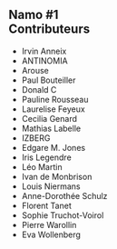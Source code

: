 ## Namo #1<br/>Contributeurs

* Irvin Anneix
* ANTINOMIA
* Arouse
* Paul Bouteiller
* Donald C
* Pauline Rousseau
* Laurelise Feyeux
* Cecilia Genard
* Mathias Labelle
* IZBERG
* Edgare M. Jones
* Iris Legendre
* Léo Martin
* Ivan de Monbrison
* Louis Niermans
* Anne-Dorothée Schulz
* Florent Tanet
* Sophie Truchot-Voirol
* Pierre Warollin
* Eva Wollenberg

